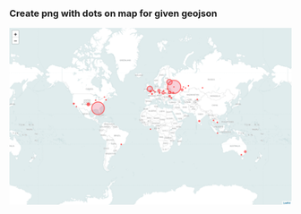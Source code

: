 ### Create png with dots on map for given geojson

![map](https://raw.githubusercontent.com/psr1919plus21/python-geo-png/master/map.png)
